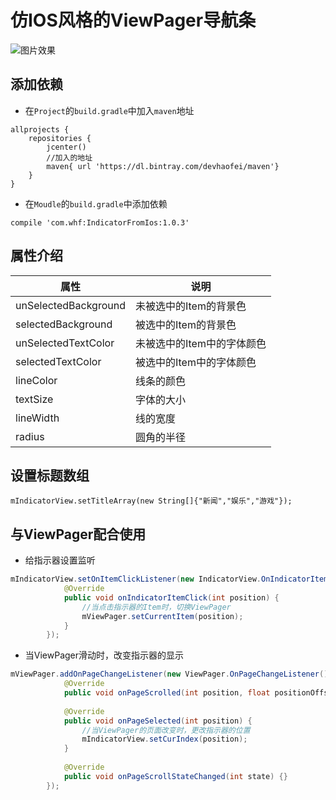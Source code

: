 # 仿IOS风格的ViewPager导航条

![图片效果](https://github.com/HaoFeiWang/IndicatorFromIos/screen.gif)

## 添加依赖
- 在`Project`的`build.gradle`中加入`maven`地址

```
allprojects {
    repositories {
        jcenter()
        //加入的地址
        maven{ url 'https://dl.bintray.com/devhaofei/maven'}
    }
}
```

- 在`Moudle`的`build.gradle`中添加依赖
```
compile 'com.whf:IndicatorFromIos:1.0.3'
```

## 属性介绍

|属性|说明|
|--|--|
|unSelectedBackground|未被选中的Item的背景色|
|selectedBackground|被选中的Item的背景色|
|unSelectedTextColor|未被选中的Item中的字体颜色|
|selectedTextColor|被选中的Item中的字体颜色|
|lineColor|线条的颜色|
|textSize|字体的大小|
|lineWidth|线的宽度|
|radius|圆角的半径|

## 设置标题数组
```
mIndicatorView.setTitleArray(new String[]{"新闻","娱乐","游戏"});
```

## 与ViewPager配合使用
- 给指示器设置监听
```java
mIndicatorView.setOnItemClickListener(new IndicatorView.OnIndicatorItemClickListener() {
            @Override
            public void onIndicatorItemClick(int position) {
                //当点击指示器的Item时，切换ViewPager
                mViewPager.setCurrentItem(position);
            }
        });
```
- 当ViewPager滑动时，改变指示器的显示
```java
mViewPager.addOnPageChangeListener(new ViewPager.OnPageChangeListener() {
            @Override
            public void onPageScrolled(int position, float positionOffset, int positionOffsetPixels) {}
            
            @Override
            public void onPageSelected(int position) {
                //当ViewPager的页面改变时，更改指示器的位置
                mIndicatorView.setCurIndex(position);
            }
            
            @Override
            public void onPageScrollStateChanged(int state) {}
        });
```
